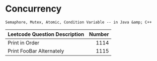 # Concurrency
```Semaphore, Mutex, Atomic, Condition Variable -- in Java &amp; C++```

|Leetcode Question Description|Number|
|:-------------------|----------------:|
|Print in Order|1114|
|Print FooBar Alternately|1115|
